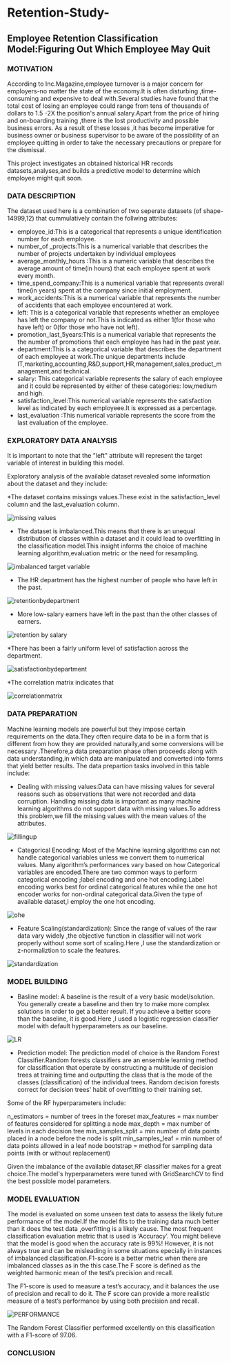 # Retention-Study-
## Employee Retention Classification Model:Figuring Out Which Employee May Quit


### MOTIVATION
According to Inc.Magazine,employee turnover is a major concern for employers-no matter the state of the economy.It is often disturbing ,time-consuming and expensive to deal with.Several studies have found that the total cost of losing an employee could range from tens of thousands of dollars to 1.5 -2X the position's annual salary.Apart from the price of hiring and on-boarding training ,there is the lost productivity and possible business errors.
As a result of these losses ,it has become imperative for business owner or business supervisor to be aware of the possibility of an employee quitting in order to take the necessary precautions or prepare for the dismissal.

This project investigates an obtained historical HR records datasets,analyses,and builds a predictive model to determine which employee might quit soon.

### DATA DESCRIPTION
The dataset used here is a combination of two seperate datasets (of shape-14999,12)  that cummulatively contain the follwing attributes:
* employee_id:This is a categorical that represents a unique identification number for each employee.
* number_of _projects:This is a numerical variable that describes the number of projects undertaken by individual employees
* average_monthly_hours :This is a numeric variable that describes the average amount of time(in hours) that each employee spent at work every month.
* time_spend_company:This is a numerical variable that represents overall time(in years) spent at the company since initial employment.
* work_accidents:This is a numerical variable that represents the number of accidents that each employee encountered at work.
* left: This is a categorical variable that represents whether an employee has left the company or not.This is indicated as either 1(for those who have left) or 0(for those who have not left).
* promotion_last_5years:This is a numerical variable that represents the the number of promotions that each employee has had in the past year.
* department:This is a categorical variable that describes the department of each employee at work.The unique departments include IT,marketing,accounting,R&D,support,HR,management,sales,product_management,and technical.
* salary: This categorical variable represents the salary of each employee and it could be represented by either of these categories: low,medium and high.
* satisfaction_level:This numerical variable represents the satisfaction level as indicated by each employeee.It is expressed as a percentage.
* last_evaluation :This numerical variable represents the score from the last evaluation of the employee.

### EXPLORATORY DATA ANALYSIS
It is important to note that the "left" attribute will represent the target variable of interest in building this model.

Exploratory analysis of the available dataset revealed some information about the dataset and they include:

*The dataset contains missings values.These exist in the satisfaction_level column and the last_evaluation column. 

![missing values](https://user-images.githubusercontent.com/67794705/87346751-f90ec280-c549-11ea-8f61-9d0bfed1221a.PNG)


* The dataset is imbalanced.This means that there is an unequal distribution of classes within a dataset and it could lead to overfitting in the classification model.This insight informs the choice of machine learning algorithm,evaluation metric or the need for resampling.

![imbalanced target variable](https://user-images.githubusercontent.com/67794705/87345280-c5cb3400-c547-11ea-9a14-4c08e23b0d61.PNG)

* The HR department has the highest number of people who have left in the past.

![retentionbydepartment](https://user-images.githubusercontent.com/67794705/87345284-c663ca80-c547-11ea-8bfa-d74c04facf33.png)

* More low-salary earners have left in the past than the other classes of earners.

![retention by salary](https://user-images.githubusercontent.com/67794705/87345283-c5cb3400-c547-11ea-8616-4a98467cd47e.png)

*There has been a fairly uniform level of satisfaction across the department.

![satisfactionbydepartment](https://user-images.githubusercontent.com/67794705/87345286-c6fc6100-c547-11ea-9db6-0b70aee919ca.png)

*The correlation matrix indicates that 

![correlationmatrix](https://user-images.githubusercontent.com/67794705/87345275-c5329d80-c547-11ea-9f52-103ff5915c35.png)

### DATA PREPARATION

Machine learning models are powerful but they impose certain requirements on the data.They often require data to be in a form that is different from how they are provided naturally,and some conversions will be necessary .Therefore,a data preparation phase often proceeds along with data understanding,in which data are manipulated and converted into forms that yield better results.
The data prepartion tasks involved in this table include:

* Dealing with missing values:Data can have missing values for several reasons such as observations that were not recorded and data corruption. Handling missing data is important as many machine learning algorithms do not support data with missing values.To address this problem,we fill the missing values with the mean values of the attributes.

![fillingup](https://user-images.githubusercontent.com/67794705/87347978-eeedc380-c54b-11ea-977b-226a54c9231d.PNG)

* Categorical Encoding: Most of the Machine learning algorithms can not handle categorical variables unless we convert them to numerical values. Many algorithm’s performances vary based on how Categorical variables are encoded.There are two common ways to perform categorical encoding ;label encoding and one hot encoding.Label encoding works best for ordinal categorical features while the one hot encoder works for non-ordinal categorical data.Given the type of available dataset,I employ the one hot encoding.

![ohe](https://user-images.githubusercontent.com/67794705/87349163-c5359c00-c54d-11ea-915c-7bf00d6d460a.PNG)

* Feature Scaling(standardization): Since the range of values of the raw data vary widely ,the objective function in classifier will not work properly without some sort of scaling.Here ,I use the standardization or z-normaliztion to scale the features.

![standardization](https://user-images.githubusercontent.com/67794705/87352694-67a44e00-c553-11ea-9d3a-e8fcd0b98bd8.PNG)

### MODEL BUILDING

* Basline model: A baseline is the result of a very basic model/solution. You generally create a baseline and then try to make more complex solutions in order to get a better result. If you achieve a better score than the baseline, it is good.Here ,I used a logistic regression classifier model with default hyperparameters as our baseline.

![LR](https://user-images.githubusercontent.com/67794705/87353069-05981880-c554-11ea-90e4-e4f138813629.PNG)

* Prediction model: The prediction model of choice is the Random Forest Classifier.Random forests classifiers are an ensemble learning method for classification  that operate by constructing a multitude of decision trees at training time and outputting the class that is the mode of the classes (classification) of the individual trees. Random decision forests correct for decision trees' habit of overfitting to their training set.

Some of the RF hyperparameters include:

n_estimators = number of trees in the foreset
max_features = max number of features considered for splitting a node
max_depth = max number of levels in each decision tree
min_samples_split = min number of data points placed in a node before the node is split
min_samples_leaf = min number of data points allowed in a leaf node
bootstrap = method for sampling data points (with or without replacement)

Given the imbalance of the available dataset,RF classifier makes for a great choice.The model's hyperparameters were tuned with GridSearchCV to find the best possible model parameters.

### MODEL EVALUATION 
The model is evaluated on some unseen test data to assess the likely future performance of the model.If the model fits to the training data much better than it does the test data ,overfitting is a likely cause. The most frequent classification evaluation metric that is used is  ‘Accuracy’. You might believe that the model is good when the accuracy rate is 99%! However, it is not always true and can be misleading in some situations epecially in instances of imbalanced classification.F1-score is a better metric when there are imbalanced classes as in the this case.The F score is defined as the weighted harmonic mean of the test’s precision and recall.

The F1-score is used to measure a test’s accuracy, and it balances the use of precision and recall to do it. The F score can provide a more realistic measure of a test’s performance by using both precision and recall.

![PERFORMANCE](https://user-images.githubusercontent.com/67794705/87356505-16e42380-c55a-11ea-8503-a4e6e08af8fe.PNG)

The Random Forest Classifier performed excellently on this classification with a F1-score of 97.06.

### CONCLUSION 




